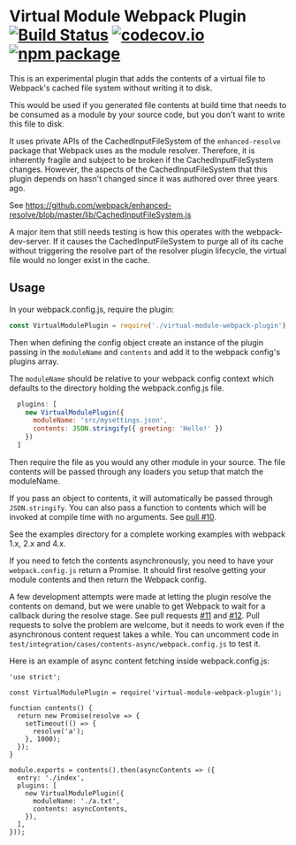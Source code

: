 # Virtual Module Webpack Plugin [![Build Status](https://travis-ci.org/rmarscher/virtual-module-webpack-plugin.svg?branch=master)](https://travis-ci.org/rmarscher/virtual-module-webpack-plugin) [![codecov.io](https://codecov.io/github/rmarscher/virtual-module-webpack-plugin/coverage.svg?branch=master)](https://codecov.io/github/rmarscher/virtual-module-webpack-plugin?branch=master) [![npm package](https://badge.fury.io/js/virtual-module-webpack-plugin.svg)](https://www.npmjs.com/package/virtual-module-webpack-plugin)

This is an experimental plugin that adds the contents of a virtual file to
Webpack's cached file system without writing it to disk.

This would be used if you generated file contents at build time that needs to
be consumed as a module by your source code, but you don't want to write this
file to disk.

It uses private APIs of the CachedInputFileSystem of the `enhanced-resolve`
package that Webpack uses as the module resolver. Therefore, it is inherently
fragile and subject to be broken if the CachedInputFileSystem changes. However,
the aspects of the CachedInputFileSystem that this plugin depends on hasn't
changed since it was authored over three years ago.

See https://github.com/webpack/enhanced-resolve/blob/master/lib/CachedInputFileSystem.js

A major item that still needs testing is how this operates with the
webpack-dev-server. If it causes the CachedInputFileSystem to purge all of its
cache without triggering the resolve part of the resolver plugin lifecycle,
the virtual file would no longer exist in the cache.

## Usage

In your webpack.config.js, require the plugin:

```js
const VirtualModulePlugin = require('./virtual-module-webpack-plugin');
```

Then when defining the config object create an instance of the plugin
passing in the `moduleName` and `contents` and add it to the webpack
config's plugins array.

The `moduleName` should be relative to your webpack config context
which defaults to the directory holding the webpack.config.js file.

```js
  plugins: [
    new VirtualModulePlugin({
      moduleName: 'src/mysettings.json',
      contents: JSON.stringify({ greeting: 'Hello!' })
    })
  ]
```

Then require the file as you would any other module in your source.
The file contents will be passed through any loaders you setup
that match the moduleName.

If you pass an object to contents, it will automatically be passed through
`JSON.stringify`. You can also pass a function to contents which will be
invoked at compile time with no arguments. See [pull #10](https://github.com/rmarscher/virtual-module-webpack-plugin/pull/10).

See the examples directory for a complete working examples with webpack 1.x,
2.x and 4.x.

If you need to fetch the contents asynchronously, you need to have your `webpack.config.js`
return a Promise. It should first resolve getting your module contents and then
return the Webpack config.

A few development attempts were made at letting the plugin resolve the contents
on demand, but we were unable to get Webpack to wait for a callback during the
resolve stage. See pull requests [#11](https://github.com/rmarscher/virtual-module-webpack-plugin/pull/11)
and [#12](https://github.com/rmarscher/virtual-module-webpack-plugin/pull/12).
Pull requests to solve the problem are welcome, but it needs to work even if the
asynchronous content request takes a while. You can uncomment code in
`test/integration/cases/contents-async/webpack.config.js` to test it.

Here is an example of async content fetching inside webpack.config.js:

```
'use strict';

const VirtualModulePlugin = require('virtual-module-webpack-plugin');

function contents() {
  return new Promise(resolve => {
    setTimeout(() => {
      resolve('a');
    }, 1000);
  });
}

module.exports = contents().then(asyncContents => ({
  entry: './index',
  plugins: [
    new VirtualModulePlugin({
      moduleName: './a.txt',
      contents: asyncContents,
    }),
  ],
}));
```
